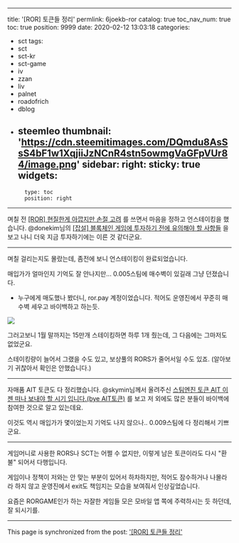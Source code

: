 
---
title: '[ROR] 토큰들 정리'
permlink: 6joekb-ror
catalog: true
toc_nav_num: true
toc: true
position: 9999
date: 2020-02-12 13:03:18
categories:
- sct
tags:
- sct
- sct-kr
- sct-game
- iv
- zzan
- liv
- palnet
- roadofrich
- dblog
- steemleo
thumbnail: 'https://cdn.steemitimages.com/DQmdu8AsSsS4bF1w1XqjiiJzNCnR4stn5owmgVaGFpVUr84/image.png'
sidebar:
    right:
        sticky: true
widgets:
    -
        type: toc
        position: right
---


며칠 전 [[ROR] 현질한게 아깝지만 손절 고려](https://steemit.com/sct/@deer3/5q2wg9-ror) 를 쓰면서 마음을 정하고 언스테이킹을 했습니다. @donekim님의 [[잡설] 블록체인 게임에 투자하기 전에 유의해야 할 사항들](https://steemit.com/sct/@donekim/3g69m1) 을 보고 나니 더욱 지금 투자하기에는 이른 것 같더군요.

---

며칠 걸리는지도 몰랐는데, 좀전에 보니 언스테이킹이 완료되었습니다.

매입가가 얼마인지 기억도 잘 안나지만... 0.005스팀에 매수벽이 있길래 그냥 던졌습니다.

* 누구에게 매도했나 봤더니, ror.pay 계정이었습니다. 적어도 운영진에서 꾸준히 매수벽 세우고 바이백하고 하는듯.

![](https://cdn.steemitimages.com/DQmdu8AsSsS4bF1w1XqjiiJzNCnR4stn5owmgVaGFpVUr84/image.png)
<br>

그러고보니 1월 말까지는 15만개 스테이킹하면 하루 1개 줬는데, 그 다음에는 그마저도 없었군요.

스테이킹량이 늘어서 그랬을 수도 있고, 보상풀의 RORS가 줄어서일 수도 있죠. (알아보기 귀찮아서 확인은 안했습니다.)

---

자매품 AIT 토큰도 다 정리했습니다. @skymin님께서 올려주신 [스팀엔진 토큰 AIT 이젠 떠나 보내야 할 시기 입니다.(bye AIT토큰)](https://steemit.com/zzan/@skymin/ait-bye-ait) 를 보고 저 외에도 많은 분들이 바이백에 참여한 것으로 알고 있는데요.

이것도 역시 매입가가 몇이었는지 기억도 나지 않으나.. 0.009스팀에 다 정리해서 기쁘군요.

---

게임머니로 사용한 RORS나 SCT는 어쩔 수 없지만, 이렇게 남은 토큰이라도 다시 "환불" 되어서 다행입니다.

게임이나 정책이 저와는 안 맞는 부분이 있어서  하차하지만, 적어도 잠수하거나 나몰라라 하지 않고 운영진에서 exit도 책임지는 모습을 보여줘서 인상깊었습니다. 

요즘은 RORGAME인가 하는 자잘한 게임들 모은 모바일 앱 쪽에 주력하시는 듯 하던데, 잘 되시기를.

- - -

This page is synchronized from the post: ['[ROR] 토큰들 정리'](https://steemit.com/@glory7/6joekb-ror)
